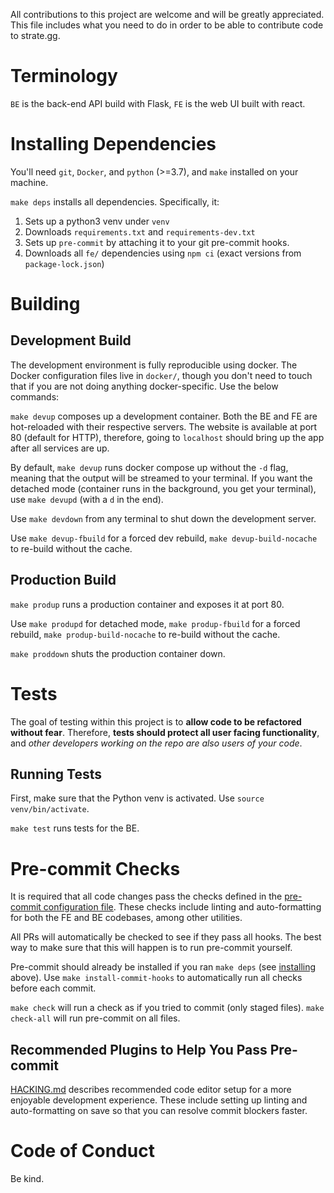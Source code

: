 All contributions to this project are welcome and will be greatly appreciated. This file includes what you need to do in order to be able to contribute code to strate.gg.

# Terminology

`BE` is the back-end API build with Flask, `FE` is the web UI built with react.

# Installing Dependencies

You'll need `git`, `Docker`, and `python` (>=3.7), and `make` installed on your machine.

`make deps` installs all dependencies. Specifically, it:

1. Sets up a python3 venv under `venv`
2. Downloads `requirements.txt` and `requirements-dev.txt`
3. Sets up `pre-commit` by attaching it to your git pre-commit hooks.
4. Downloads all `fe/` dependencies using `npm ci` (exact versions from
   `package-lock.json`)

# Building

## Development Build

The development environment is fully reproducible using docker. The
Docker configuration files live in `docker/`, though you don't need
to touch that if you are not doing anything docker-specific. Use the
below commands:

`make devup` composes up a development container. Both the BE and FE are
hot-reloaded with their respective servers. The website is available at
port 80 (default for HTTP), therefore, going to `localhost` should bring
up the app after all services are up.

By default, `make devup` runs docker compose up without the `-d` flag,
meaning that the output will be streamed to your terminal. If you want
the detached mode (container runs in the background, you get your
terminal), use `make devupd` (with a `d` in the end).

Use `make devdown` from any terminal to shut down the development server.

Use `make devup-fbuild` for a forced dev rebuild, `make devup-build-nocache`
to re-build without the cache.

## Production Build

`make produp` runs a production container and exposes it at port 80.

Use `make produpd` for detached mode, `make produp-fbuild` for a forced
rebuild, `make produp-build-nocache` to re-build without the cache.

`make proddown` shuts the production container down.

# Tests

The goal of testing within this project is to **allow code to be
refactored without fear**. Therefore, **tests should protect all user
facing functionality**, and _other developers working on the repo are
also users of your code_.

## Running Tests

First, make sure that the Python venv is activated. Use `source venv/bin/activate`.

`make test` runs tests for the BE.

# Pre-commit Checks

It is required that all code changes pass the checks defined in the [pre-commit configuration file](.pre-commit-config.yaml). These checks include linting and auto-formatting for both the FE and BE codebases, among other utilities.

All PRs will automatically be checked to see if they pass all hooks. The best way to make sure that this will happen is to run pre-commit yourself.

Pre-commit should already be installed if you ran `make deps` (see [installing](#installing) above). Use `make install-commit-hooks` to automatically run all checks
before each commit.

`make check` will run a check as if you tried to commit (only staged files). `make check-all` will run pre-commit on all files.

## Recommended Plugins to Help You Pass Pre-commit

[HACKING.md](HACKING.md) describes recommended code editor setup for a more enjoyable development experience. These include setting up linting and auto-formatting on save so that you can resolve commit blockers faster.

# Code of Conduct

Be kind.
